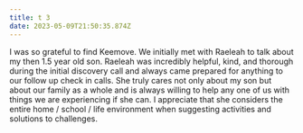 ```yaml
---
title: t 3
date: 2023-05-09T21:50:35.874Z
---
```

I was so grateful to find Keemove. We initially met with Raeleah to talk about my then 1.5 year old son. Raeleah was incredibly helpful, kind, and thorough during the initial discovery call and always came prepared for anything to our follow up check in calls. She truly cares not only about my son but about our family as a whole and is always willing to help any one of us with things we are experiencing if she can. I appreciate that she considers the entire home / school / life environment when suggesting activities and solutions to challenges.